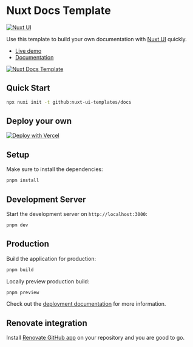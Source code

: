 # Nuxt Docs Template

[![Nuxt UI](https://img.shields.io/badge/Made%20with-Nuxt%20UI-00DC82?logo=nuxt&labelColor=020420)](https://ui.nuxt.com)

Use this template to build your own documentation with [Nuxt UI](https://ui.nuxt.com) quickly.

- [Live demo](https://docs-template.nuxt.dev/)
- [Documentation](https://ui4.nuxt.com/docs/getting-started/installation)

<a href="https://docs-template.nuxt.dev/" target="_blank">
  <picture>
    <source media="(prefers-color-scheme: dark)" srcset="https://ui4.nuxt.com/assets/templates/nuxt/docs-dark.png">
    <source media="(prefers-color-scheme: light)" srcset="https://ui4.nuxt.com/assets/templates/nuxt/docs-light.png">
    <img alt="Nuxt Docs Template" src="https://ui4.nuxt.com/assets/templates/nuxt/docs-light.png">
  </picture>
</a>

## Quick Start

```bash [Terminal]
npx nuxi init -t github:nuxt-ui-templates/docs
```

## Deploy your own

[![Deploy with Vercel](https://vercel.com/button)](https://vercel.com/new/clone?repository-url=https%3A%2F%2Fgithub.com%2Fnuxt-ui-templates%2Fdocs)

## Setup

Make sure to install the dependencies:

```bash
pnpm install
```

## Development Server

Start the development server on `http://localhost:3000`:

```bash
pnpm dev
```

## Production

Build the application for production:

```bash
pnpm build
```

Locally preview production build:

```bash
pnpm preview
```

Check out the [deployment documentation](https://nuxt.com/docs/getting-started/deployment) for more information.

## Renovate integration

Install [Renovate GitHub app](https://github.com/apps/renovate/installations/select_target) on your repository and you are good to go.
